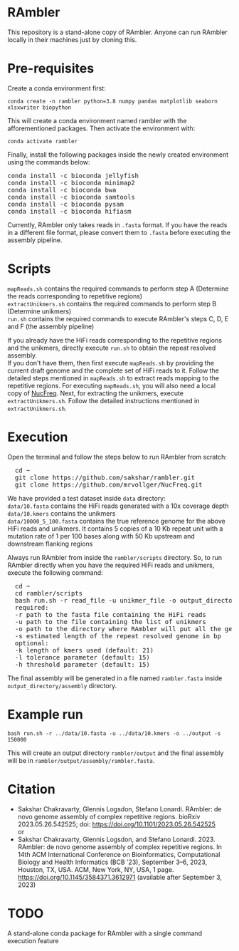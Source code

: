 # RAmbler

This repository is a stand-alone copy of RAmbler. Anyone can run RAmbler locally in their machines just by cloning this.

# Pre-requisites

Create a conda environment first:

`conda create -n rambler python=3.8 numpy pandas matplotlib seaborn xlsxwriter biopython`

This will create a conda environment named rambler with the afforementioned packages. Then activate the environment with:

`conda activate rambler`

Finally, install the following packages inside the newly created environment using the commands below:

<pre>
conda install -c bioconda jellyfish
conda install -c bioconda minimap2
conda install -c bioconda bwa
conda install -c bioconda samtools
conda install -c bioconda pysam
conda install -c bioconda hifiasm
</pre>

Currently, RAmbler only takes reads in `.fasta` format. If you have the reads in a different file format, please convert them to `.fasta` before executing the assembly pipeline.

# Scripts

`mapReads.sh` contains the required commands to perform step A (Determine the reads corresponding to repetitive regions)  
`extractUnikmers.sh` contains the required commands to perform step B (Determine unikmers)  
`run.sh` contains the required commands to execute RAmbler's steps C, D, E and F (the assembly pipeline)  

If you already have the HiFi reads corresponding to the repetitive regions and the unikmers, directly execute `run.sh` to obtain the repeat resolved assembly.  
If you don't have them, then first execute `mapReads.sh` by providing the current draft genome and the complete set of HiFi reads to it. Follow the detailed steps mentioned in `mapReads.sh` to extract reads mapping to the repetitive regions. For executing `mapReads.sh`, you will also need a local copy of [NucFreq](https://github.com/mrvollger/NucFreq). Next, for extracting the unikmers, execute `extractUnikmers.sh`. Follow the detailed instructions mentioned in `extractUnikmers.sh`.

# Execution

Open the terminal and follow the steps below to run RAmbler from scratch:
<pre>
  cd ~
  git clone https://github.com/sakshar/rambler.git
  git clone https://github.com/mrvollger/NucFreq.git
</pre>

We have provided a test dataset inside `data` directory:  
`data/10.fasta` contains the HiFi reads generated with a 10x coverage depth  
`data/10.kmers` contains the unikmers  
`data/10000_5_100.fasta` contains the true reference genome for the above HiFi reads and unikmers. It contains 5 copies of a 10 Kb repeat unit with a mutation rate of 1 per 100 bases along with 50 Kb upstream and downstream flanking regions  

Always run RAmbler from inside the `rambler/scripts` directory. So, to run RAmbler directly when you have the required HiFi reads and unikmers, execute the following command:
<pre>
  cd ~
  cd rambler/scripts
  bash run.sh -r read_file -u unikmer_file -o output_directory -s assembly_length [-k kmer_length] [-l tolerance] [-h threshold]
  required:
  -r path to the fasta file containing the HiFi reads
  -u path to the file containing the list of unikmers
  -o path to the directory where RAmbler will put all the generated outputs
  -s estimated length of the repeat resolved genome in bp
  optional:
  -k length of kmers used (default: 21)
  -l tolerance parameter (default: 15)
  -h threshold parameter (default: 15)
</pre>

The final assembly will be generated in a file named `rambler.fasta` inside `output_directory/assembly` directory.

# Example run

`bash run.sh -r ../data/10.fasta -u ../data/10.kmers -o ../output -s 150000`  

This will create an output directory `rambler/output` and the final assembly will be in `rambler/output/assembly/rambler.fasta`.

# Citation
- Sakshar Chakravarty, Glennis Logsdon, Stefano Lonardi. RAmbler: de novo genome assembly of complex repetitive regions. bioRxiv 2023.05.26.542525; doi: https://doi.org/10.1101/2023.05.26.542525  
or
- Sakshar Chakravarty, Glennis Logsdon, and Stefano Lonardi. 2023. RAmbler: de novo genome assembly of complex repetitive regions. In 14th ACM International Conference on Bioinformatics, Computational Biology and Health Informatics (BCB ’23), September 3–6, 2023, Houston, TX, USA. ACM, New York, NY, USA, 1 page. https://doi.org/10.1145/3584371.3612971 (available after September 3, 2023)

# TODO
A stand-alone conda package for RAmbler with a single command execution feature
